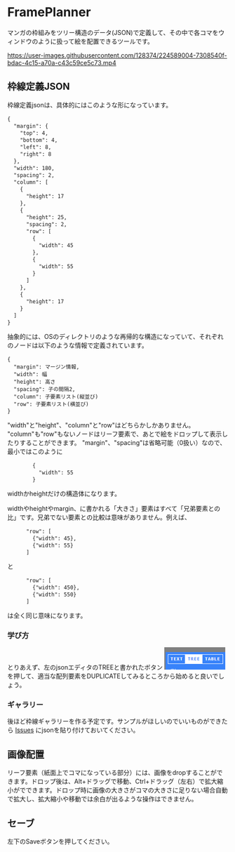 # FramePlanner

マンガの枠組みをツリー構造のデータ(JSON)で定義して、その中で各コマをウィンドウのように扱って絵を配置できるツールです。

https://user-images.githubusercontent.com/128374/224589004-7308540f-bdac-4c15-a70a-c43c59ce5c73.mp4

## 枠線定義JSON

枠線定義jsonは、具体的にはこのような形になっています。
```
{
  "margin": {
    "top": 4,
    "bottom": 4,
    "left": 8,
    "right": 8
  },
  "width": 180,
  "spacing": 2,
  "column": [
    {
      "height": 17
    },
    {
      "height": 25,
      "spacing": 2,
      "row": [
        {
          "width": 45
        },
        {
          "width": 55
        }
      ]
    },
    {
      "height": 17
    }
  ]
}
```

抽象的には、OSのディレクトリのような再帰的な構造になっていて、それぞれのノードは以下のような情報で定義されています。

```
{
  "margin": マージン情報,
  "width": 幅
  "height": 高さ
  "spacing": 子の間隔2,
  "column": 子要素リスト(縦並び)
  "row": 子要素リスト(横並び)
}
```

"width"と"height"、"column"と"row"はどちらかしかありません。
"column"も"row"もないノードはリーフ要素で、あとで絵をドロップして表示したりすることができます。
"margin"、"spacing"は省略可能（0扱い）なので、最小ではこのように
```
        {
          "width": 55
        }
```
widthかheightだけの構造体になります。


widthやheightやmargin、に書かれる「大きさ」要素はすべて「兄弟要素との比」です。兄弟でない要素との比較は意味がありません。例えば、

```
      "row": [
        {"width": 45},
        {"width": 55}
      ]
```
と
```
      "row": [
        {"width": 450},
        {"width": 550}
      ]
```

は全く同じ意味になります。

### 学び方

とりあえず、左のjsonエディタのTREEと書かれたボタン
![TREE](/docs/doc1.png)
を押して、適当な配列要素をDUPLICATEしてみるところから始めると良いでしょう。

### ギャラリー

後ほど枠線ギャラリーを作る予定です。サンプルがほしいのでいいものができたら
[Issues](https://github.com/jonigata/FramePlanner/issues/1)
にjsonを貼り付けておいてください。

## 画像配置

リーフ要素（紙面上でコマになっている部分）には、画像をdropすることができます。ドロップ後は、Alt+ドラッグで移動、Ctrl+ドラッグ（左右）で拡大縮小がでできます。ドロップ時に画像の大きさがコマの大きさに足りない場合自動で拡大し、拡大縮小や移動では余白が出るような操作はできません。

## セーブ

左下のSaveボタンを押してください。



